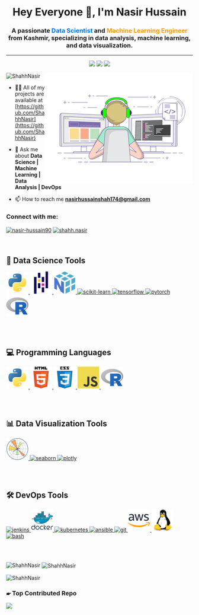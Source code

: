 <h1 align="center">Hey Everyone 👋, I'm Nasir Hussain</h1>

<p align="center">
  <!-- <img src="https://github.com/ShahhNasir/ShahhNasir/blob/main/Youtube%20Channel%20Banner.png" alt="Banner"> -->
</p>

<h3 align="center">
  A passionate <span style="color:#0073e6;">Data Scientist</span> and 
  <span style="color:#f39c12;">Machine Learning Engineer</span> from Kashmir, specializing in data analysis, machine learning, and data visualization.
</h3>

---

<p align="center">
  <img src="https://img.shields.io/badge/Data%20Scientist-blue?style=for-the-badge">
  <img src="https://img.shields.io/badge/Machine%20Learning%20Engineer-green?style=for-the-badge">
  <img src="https://img.shields.io/badge/Data%20Analyst-orange?style=for-the-badge">
</p>
<img align="right" alt="Coding" width="400" src="https://raw.githubusercontent.com/devSouvik/devSouvik/master/gif3.gif">

<p align="left"> <img src="https://komarev.com/ghpvc/?username=ShahhNasir&label=Profile%20views&color=0e75b6&style=flat" alt="ShahhNasir" /> </p>

- 👨‍💻 All of my projects are available at [https://github.com/ShahhNasir](https://github.com/ShahhNasir)

- 💬 Ask me about **Data Science | Machine Learning | Data Analysis | DevOps**

- 📫 How to reach me **nasirhussainshah174@gmail.com**

<h3 align="left">Connect with me:</h3>
<p align="left">
<a href="https://linkedin.com/in/nasir-hussain90" target="blank"><img align="center" src="https://raw.githubusercontent.com/rahuldkjain/github-profile-readme-generator/master/src/images/icons/Social/linked-in-alt.svg" alt="nasir-hussain90" height="30" width="40" /></a>
<a href="https://instagram.com/shahh.nasir" target="blank"><img align="center" src="https://raw.githubusercontent.com/rahuldkjain/github-profile-readme-generator/master/src/images/icons/Social/instagram.svg" alt="shahh.nasir" height="30" width="40" /></a>
</p>
<br>
<h2>🚀 Data Science Tools</h2>
<p> 
  <a href="https://www.python.org/" target="_blank" rel="noreferrer">
    <img src="https://raw.githubusercontent.com/devicons/devicon/master/icons/python/python-original.svg" alt="python" width="60" height="60"/>
  </a> 
  <a href="https://pandas.pydata.org/" target="_blank" rel="noreferrer"> 
    <img src="https://raw.githubusercontent.com/devicons/devicon/master/icons/pandas/pandas-original.svg" alt="pandas" width="60" height="60"/> 
  </a>
  <a href="https://numpy.org/" target="_blank" rel="noreferrer"> 
    <img src="https://raw.githubusercontent.com/devicons/devicon/master/icons/numpy/numpy-original.svg" alt="numpy" width="60" height="60"/> 
  </a>
  <a href="https://scikit-learn.org/" target="_blank" rel="noreferrer"> 
    <img src="https://upload.wikimedia.org/wikipedia/commons/0/05/Scikit_learn_logo_small.svg" alt="scikit-learn" width="60" height="60"/> 
  </a>
  <a href="https://www.tensorflow.org/" target="_blank" rel="noreferrer"> 
    <img src="https://www.vectorlogo.zone/logos/tensorflow/tensorflow-icon.svg" alt="tensorflow" width="60" height="60"/> 
  </a>
  <a href="https://pytorch.org/" target="_blank" rel="noreferrer"> 
    <img src="https://www.vectorlogo.zone/logos/pytorch/pytorch-icon.svg" alt="pytorch" width="60" height="60"/> 
  </a>
  <a href="https://www.r-project.org/" target="_blank" rel="noreferrer"> 
    <img src="https://raw.githubusercontent.com/devicons/devicon/master/icons/r/r-original.svg" alt="r" width="60" height="60"/> 
  </a>
</p>

<br><br>

<h2>💻 Programming Languages</h2>
<p> 
  <a href="https://www.python.org/" target="_blank" rel="noreferrer">
    <img src="https://raw.githubusercontent.com/devicons/devicon/master/icons/python/python-original.svg" alt="python" width="60" height="60"/>
  </a> 
  <a href="https://www.w3.org/html/" target="_blank" rel="noreferrer"> 
    <img src="https://raw.githubusercontent.com/devicons/devicon/master/icons/html5/html5-original-wordmark.svg" alt="html5" width="60" height="60"/> 
  </a>
  <a href="https://www.w3schools.com/css/" target="_blank" rel="noreferrer"> 
    <img src="https://raw.githubusercontent.com/devicons/devicon/master/icons/css3/css3-original-wordmark.svg" alt="css3" width="60" height="60"/> 
  </a>
  <a href="https://developer.mozilla.org/en-US/docs/Web/JavaScript" target="_blank" rel="noreferrer"> 
    <img src="https://raw.githubusercontent.com/devicons/devicon/master/icons/javascript/javascript-original.svg" alt="javascript" width="60" height="60"/> 
  </a>
  <a href="https://www.r-project.org/" target="_blank" rel="noreferrer"> 
    <img src="https://raw.githubusercontent.com/devicons/devicon/master/icons/r/r-original.svg" alt="r" width="60" height="60"/> 
  </a>
</p>

<br><br>

<h2>📊 Data Visualization Tools</h2>
<p> 
  <a href="https://matplotlib.org/" target="_blank" rel="noreferrer">
    <img src="https://raw.githubusercontent.com/devicons/devicon/master/icons/matplotlib/matplotlib-original.svg" alt="matplotlib" width="60" height="60"/>
  </a> 
  <a href="https://seaborn.pydata.org/" target="_blank" rel="noreferrer"> 
    <img src="https://seaborn.pydata.org/_images/logo-dark-bg.svg" alt="seaborn" width="60" height="60"/> 
  </a>
  <a href="https://plotly.com/" target="_blank" rel="noreferrer"> 
    <img src="https://www.vectorlogo.zone/logos/plotly/plotly-icon.svg" alt="plotly" width="60" height="60"/> 
  </a>
</p>

<br><br>

<h2>🛠 DevOps Tools</h2>
<p> 
  <a href="https://www.jenkins.io" target="_blank" rel="noreferrer"> 
    <img src="https://www.vectorlogo.zone/logos/jenkins/jenkins-icon.svg" alt="jenkins" width="60" height="60"/> 
  </a>
  <a href="https://www.docker.com/" target="_blank" rel="noreferrer"> 
    <img src="https://raw.githubusercontent.com/devicons/devicon/master/icons/docker/docker-original-wordmark.svg" alt="docker" width="60" height="60"/> 
  </a>
  <a href="https://kubernetes.io" target="_blank" rel="noreferrer"> 
    <img src="https://www.vectorlogo.zone/logos/kubernetes/kubernetes-icon.svg" alt="kubernetes" width="60" height="60"/> 
  </a>
  <a href="https://www.ansible.com/" target="_blank" rel="noreferrer"> 
    <img src="https://upload.wikimedia.org/wikipedia/commons/2/24/Ansible_logo.svg" alt="ansible" width="60" height="60"/> 
  </a>
  <a href="https://git-scm.com/" target="_blank" rel="noreferrer"> 
    <img src="https://www.vectorlogo.zone/logos/git-scm/git-scm-icon.svg" alt="git" width="60" height="60"/> 
  </a>
  <a href="https://aws.amazon.com" target="_blank" rel="noreferrer"> 
    <img src="https://raw.githubusercontent.com/devicons/devicon/master/icons/amazonwebservices/amazonwebservices-original-wordmark.svg" alt="aws" width="60" height="60"/> 
  </a>
  <a href="https://www.linux.org/" target="_blank" rel="noreferrer"> 
    <img src="https://raw.githubusercontent.com/devicons/devicon/master/icons/linux/linux-original.svg" alt="linux" width="60" height="60"/> 
  </a>
  <a href="https://www.gnu.org/software/bash/" target="_blank" rel="noreferrer"> 
    <img src="https://www.vectorlogo.zone/logos/gnu_bash/gnu_bash-icon.svg" alt="bash" width="60" height="60"/> 
  </a>
</p>

<br><br>

<p><img align="left" src="https://github-readme-stats.vercel.app/api/top-langs?username=ShahhNasir&show_icons=true&locale=en&layout=compact" alt="ShahhNasir" /></p>

<p>&nbsp;<img align="center" src="https://github-readme-stats.vercel.app/api?username=ShahhNasir&show_icons=true&locale=en" alt="ShahhNasir" /></p>

<p><img align="center" src="https://github-readme-streak-stats.herokuapp.com/?user=ShahhNasir&" alt="ShahhNasir" /></p>

### 🖝 Top Contributed Repo
![](https://github-contributor-stats.vercel.app/api?username=ShahhNasir&limit=5&theme=flat&combine_all_yearly_contributions=true)
